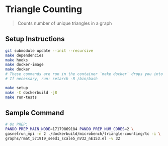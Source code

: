 <!--
  ~ SPDX-License-Identifier: MIT
  ~ Copyright (c) 2023. University of Texas at Austin. All rights reserved.
  -->

# Triangle Counting

> Counts number of unique triangles in a graph

## Setup Instructions

```bash
git submodule update --init --recursive
make dependencies
make hooks
make docker-image
make docker
# These commands are run in the container `make docker` drops you into
# If necessary, run: setarch -R /bin/bash

make setup
make -C dockerbuild -j8
make run-tests
```

## Sample Command

```bash
# On PREP:
PANDO_PREP_MAIN_NODE=17179869184 PANDO_PREP_NUM_CORES=2 \
gasnetrun_mpi -n 2 ./dockerbuild/microbench/triangle-counting/tc -i \
graphs/rmat_571919_seed1_scale5_nV32_nE153.el -v 32
```
